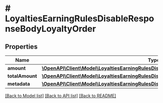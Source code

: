 # # LoyaltiesEarningRulesDisableResponseBodyLoyaltyOrder

## Properties

Name | Type | Description | Notes
------------ | ------------- | ------------- | -------------
**amount** | [**\OpenAPI\Client\Model\LoyaltiesEarningRulesDisableResponseBodyLoyaltyOrderAmount**](LoyaltiesEarningRulesDisableResponseBodyLoyaltyOrderAmount.md) |  | [optional]
**totalAmount** | [**\OpenAPI\Client\Model\LoyaltiesEarningRulesDisableResponseBodyLoyaltyOrderTotalAmount**](LoyaltiesEarningRulesDisableResponseBodyLoyaltyOrderTotalAmount.md) |  | [optional]
**metadata** | [**\OpenAPI\Client\Model\LoyaltiesEarningRulesDisableResponseBodyLoyaltyOrderMetadata**](LoyaltiesEarningRulesDisableResponseBodyLoyaltyOrderMetadata.md) |  | [optional]

[[Back to Model list]](../../README.md#models) [[Back to API list]](../../README.md#endpoints) [[Back to README]](../../README.md)
